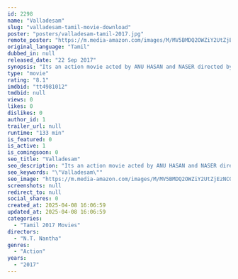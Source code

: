 ```yaml
---
id: 2298
name: "Valladesam"
slug: "valladesam-tamil-movie-download"
poster: "posters/valladesam-tamil-2017.jpg"
remote_poster: "https://m.media-amazon.com/images/M/MV5BMDQ2OWZiY2UtZjEzNC00MjU1LWE0MGUtODFlODM5NTg2NjI5XkEyXkFqcGdeQXVyODE5NzE3OTE@._V1_SX300.jpg"
original_language: "Tamil"
dubbed_in: null
released_date: "22 Sep 2017"
synopsis: "Its an action movie acted by ANU HASAN and NASER directed by N.t NANTHA."
type: "movie"
rating: "8.1"
imdbid: "tt4981012"
tmdbid: null
views: 0
likes: 0
dislikes: 0
author_id: 1
trailer_url: null
runtime: "133 min"
is_featured: 0
is_active: 1
is_comingsoon: 0
seo_title: "Valladesam"
seo_description: "Its an action movie acted by ANU HASAN and NASER directed by N.t NANTHA."
seo_keywords: "\"Valladesam\""
seo_image: "https://m.media-amazon.com/images/M/MV5BMDQ2OWZiY2UtZjEzNC00MjU1LWE0MGUtODFlODM5NTg2NjI5XkEyXkFqcGdeQXVyODE5NzE3OTE@._V1_SX300.jpg"
screenshots: null
redirect_to: null
social_shares: 0
created_at: 2025-04-08 16:06:59
updated_at: 2025-04-08 16:06:59
categories:
  - "Tamil 2017 Movies"
directors:
  - "N.T. Nantha"
genres:
  - "Action"
years:
  - "2017"
---
```

